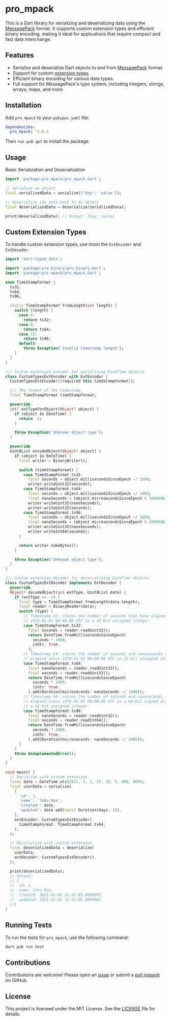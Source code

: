 # pro_mpack

This is a Dart library for serializing and deserializing data using the [MessagePack](https://github.com/msgpack/msgpack/blob/master/spec.md#messagepack-specification) format. It supports custom extension types and efficient binary encoding, making it ideal for applications that require compact and fast data interchange.

## Features

- Serialize and deserialize Dart objects to and from [MessagePack](https://github.com/msgpack/msgpack/blob/master/spec.md#messagepack-specification) format.
- Support for custom [extension types](https://github.com/msgpack/msgpack/blob/master/spec.md#extension-types).
- Efficient binary encoding for various data types.
- Full support for MessagePack's type system, including integers, strings, arrays, maps, and more.

## Installation

Add `pro_mpack` to your `pubspec.yaml` file:

```yaml
dependencies:
  pro_mpack: ^2.0.2
```

Then `run pub get` to install the package.

## Usage

Basic Serialization and Deserialization

```dart
import 'package:pro_mpack/pro_mpack.dart';

// Serialize an object
final serializedData = serialize({'key': 'value'});

// Deserialize the data back to an object
final deserializedData = deserialize(serializedData);

print(deserializedData); // Output: {key: value}
```

## Custom Extension Types

To handle custom extension types, use mixin the `ExtEncoder` and `ExtDecoder`.

``` dart
import 'dart:typed_data';

import 'package:pro_binary/pro_binary.dart';
import 'package:pro_mpack/pro_mpack.dart';

enum TimeStampFormat {
  ts32,
  ts64,
  ts96;

  static TimeStampFormat fromLength(int length) {
    switch (length) {
      case 4:
        return ts32;
      case 8:
        return ts64;
      case 12:
        return ts96;
      default:
        throw Exception('Invalid timestamp length');
    }
  }
}

/// Custom extension encoder for serializing DateTime objects.
class CustomTypesExtEncoder with ExtEncoder {
  CustomTypesExtEncoder({required this.timeStampFormat});

  /// The format of the timestamp.
  final TimeStampFormat timeStampFormat;

  @override
  int? extTypeForObject(Object? object) {
    if (object is DateTime) {
      return -1;
    }

    throw Exception('Unknown object type');
  }

  @override
  Uint8List encodeObject(Object? object) {
    if (object is DateTime) {
      final writer = BinaryWriter();

      switch (timeStampFormat) {
        case TimeStampFormat.ts32:
          final seconds = object.millisecondsSinceEpoch ~/ 1000;
          writer.writeUint32(seconds);
        case TimeStampFormat.ts64:
          final seconds = object.millisecondsSinceEpoch ~/ 1000;
          final nanoSeconds = (object.microsecondsSinceEpoch % 1000000) * 1000;
          writer.writeUint32(nanoSeconds);
          writer.writeUint32(seconds);
        case TimeStampFormat.ts96:
          final seconds = object.millisecondsSinceEpoch ~/ 1000;
          final nanoSeconds = (object.microsecondsSinceEpoch % 1000000) * 1000;
          writer.writeUint32(nanoSeconds);
          writer.writeInt64(seconds);
      }

      return writer.takeBytes();
    }

    throw Exception('Unknown object type');
  }
}

/// Custom extension decoder for deserializing DateTime objects.
class CustomTypesExtDecoder implements ExtDecoder {
  @override
  Object? decodeObject(int extType, Uint8List data) {
    if (extType == -1) {
      final type = TimeStampFormat.fromLength(data.length);
      final reader = BinaryReader(data);
      switch (type) {
        // Timestamp 32: stores the number of seconds that have elapsed since
        // 1970-01-01 00:00:00 UTC in a 32-bit unsigned integer.
        case TimeStampFormat.ts32:
          final seconds = reader.readUint32();
          return DateTime.fromMillisecondsSinceEpoch(
            seconds * 1000,
            isUtc: true,
          );
        // Timestamp 64: stores the number of seconds and nanoseconds that have
        // elapsed since 1970-01-01 00:00:00 UTC in 32-bit unsigned integers.
        case TimeStampFormat.ts64:
          final nanoSeconds = reader.readUint32();
          final seconds = reader.readUint32();
          return DateTime.fromMillisecondsSinceEpoch(
            seconds * 1000,
            isUtc: true,
          ).add(Duration(microseconds: nanoSeconds ~/ 1000));
        // Timestamp 96: stores the number of seconds and nanoseconds that have
        // elapsed since 1970-01-01 00:00:00 UTC in a 64-bit signed integer and
        // a 32-bit unsigned integer.
        case TimeStampFormat.ts96:
          final nanoSeconds = reader.readUint32();
          final seconds = reader.readInt64();
          return DateTime.fromMillisecondsSinceEpoch(
            seconds * 1000,
            isUtc: true,
          ).add(Duration(microseconds: nanoSeconds ~/ 1000));
      }
    }
    throw UnimplementedError();
  }
}

void main() {
  // Serialize with custom extension
  final date = DateTime.utc(2021, 1, 1, 12, 32, 5, 880, 999);
  final userData = serialize(
    {
      'id': 1,
      'name': 'John Doe',
      'created': date,
      'updated': date.add(const Duration(days: 1)),
    },
    extEncoder: CustomTypesExtEncoder(
      timeStampFormat: TimeStampFormat.ts64,
    ),
  );

  // Deserialize with custom extension
  final deserializedData = deserialize(
    userData,
    extDecoder: CustomTypesExtDecoder(),
  );

  print(deserializedData);
  // Output:
  // {
  //  id: 1,
  //  name: John Doe,
  //  created: 2021-01-01 12:32:05.880999Z,
  //  updated: 2021-01-02 12:32:05.880999Z
  //}
}
```

## Running Tests

To run the tests for `pro_mpack`, use the following command:

```bash
dart pub run test
```

## Contributions

Contributions are welcome! Please open an [issue](https://github.com/pro100andrey/pro_mpack/issues) or submit a [pull request](https://github.com/pro100andrey/pro_mpack/pulls) on GitHub.

## License

This project is licensed under the MIT License. See the [LICENSE](./LICENSE) file for details.
